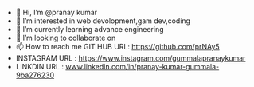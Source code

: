 - 👋 Hi, I’m @pranay kumar
- 👀 I’m interested in web devolopment,gam dev,coding
- 🌱 I’m currently learning advance engineering
- 💞️ I’m looking to collaborate on 
- 📫 How to reach me GIT HUB URL: https://github.com/prNAy5
- INSTAGRAM URL : https://www.instagram.com/gummalapranaykumar
- LINKDIN URL : www.linkedin.com/in/pranay-kumar-gummala-9ba276230
  

<!---
prNAy5/prNAy5 is a ✨ special ✨ repository because its `README.md` (this file) appears on your GitHub profile.
You can click the Preview link to take a look at your changes.
--->
